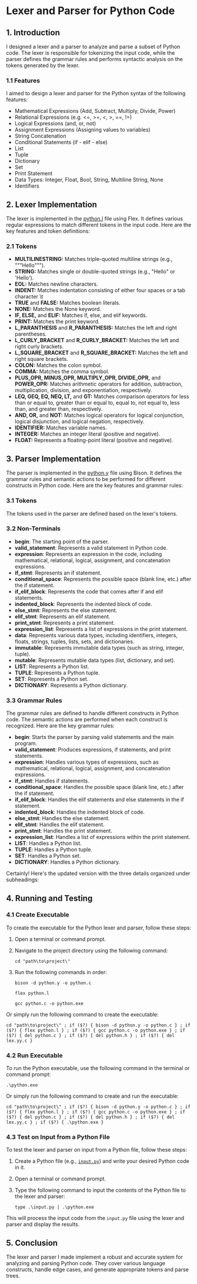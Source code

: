 # Lexer and Parser for Python Code
## 1. Introduction
I designed a lexer and a parser to analyze and parse a subset of Python code. The lexer is responsible for tokenizing the input code, while the parser defines the grammar rules and performs syntactic analysis on the tokens generated by the lexer. 
### 1.1 Features
I aimed to design a lexer and parser for the Python syntax of the following features:
- Mathematical Expressions (Add, Subtract, Multiply, Divide, Power)
- Relational Expressions (e.g. <=, >=, <, >, ==, !=)
- Logical Expressions (and, or, not)
- Assignment Expressions (Assigning values to variables)
- String Concatenation
- Conditional Statements (if - elif - else)
- List
- Tuple
- Dictionary
- Set
- Print Statement
- Data Types: Integer, Float, Bool, String, Multiline String, None
- Identifiers

## 2. Lexer Implementation
The lexer is implemented in the [python.l](Code/python.l) file using Flex. It defines various regular expressions to match different tokens in the input code. Here are the key features and token definitions:
### 2.1 Tokens
- **MULTILINESTRING:** Matches triple-quoted multiline strings (e.g., """Hello""").
- **STRING:** Matches single or double-quoted strings (e.g., "Hello" or 'Hello').
- **EOL:** Matches newline characters.
- **INDENT:** Matches indentation consisting of either four spaces or a tab character \t
- **TRUE** and **FALSE:** Matches boolean literals.
- **NONE:** Matches the None keyword.
- **IF, ELSE,** and **ELIF:** Matches if, else, and elif keywords.
- **PRINT:** Matches the print keyword.
- **L_PARANTHESIS** and **R_PARANTHESIS:** Matches the left and right parentheses.
- **L_CURLY_BRACKET** and **R_CURLY_BRACKET:** Matches the left and right curly brackets.
- **L_SQUARE_BRACKET** and **R_SQUARE_BRACKET:** Matches the left and right square brackets.
- **COLON:** Matches the colon symbol.
- **COMMA:** Matches the comma symbol.
- **PLUS_OPR, MINUS_OPR, MULTIPLY_OPR, DIVIDE_OPR,** and **POWER_OPR:** Matches arithmetic operators for addition, subtraction, multiplication, division, and exponentiation, respectively.
- **LEQ, GEQ, EQ, NEQ, LT,** and **GT:** Matches comparison operators for less than or equal to, greater than or equal to, equal to, not equal to, less than, and greater than, respectively.
- **AND, OR,** and **NOT:** Matches logical operators for logical conjunction, logical disjunction, and logical negation, respectively.
- **IDENTIFIER:** Matches variable names.
- **INTEGER:** Matches an integer literal (positive and negative).
- **FLOAT:** Represents a floating-point literal (positive and negative).

## 3. Parser Implementation
The parser is implemented in the [python.y](Code/python.y) file using Bison. It defines the grammar rules and semantic actions to be performed for different constructs in Python code. Here are the key features and grammar rules:
### 3.1 Tokens
The tokens used in the parser are defined based on the lexer's tokens.
### 3.2 Non-Terminals
- **begin**: The starting point of the parser.
- **valid_statement**: Represents a valid statement in Python code.
- **expression**: Represents an expression in the code, including mathematical, relational, logical, assignment, and concatenation expressions.
- **if_stmt**: Represents an if statement.
- **conditional_space**: Represents the possible space (blank line, etc.) after the if statement.
- **if_elif_block**: Represents the code that comes after if and elif statements.
- **indented_block**: Represents the indented block of code.
- **else_stmt**: Represents the else statement.
- **elif_stmt**: Represents an elif statement.
- **print_stmt**: Represents a print statement.
- **expression_list**: Represents a list of expressions in the print statement.
- **data**: Represents various data types, including identifiers, integers, floats, strings, tuples, lists, sets, and dictionaries.
- **immutable**: Represents immutable data types (such as string, integer, tuple).
- **mutable**: Represents mutable data types (list, dictionary, and set).
- **LIST**: Represents a Python list.
- **TUPLE**: Represents a Python tuple.
- **SET**: Represents a Python set.
- **DICTIONARY**: Represents a Python dictionary.

### 3.3 Grammar Rules
The grammar rules are defined to handle different constructs in Python code. The semantic actions are performed when each construct is recognized. Here are the key grammar rules:
- **begin**: Starts the parser by parsing valid statements and the main program.
- **valid_statement**: Produces expressions, if statements, and print statements.
- **expression**: Handles various types of expressions, such as mathematical, relational, logical, assignment, and concatenation expressions.
- **if_stmt**: Handles if statements.
- **conditional_space**: Handles the possible space (blank line, etc.) after the if statement.
- **if_elif_block**: Handles the elif statements and else statements in the if statement.
- **indented_block**: Handles the indented block of code.
- **else_stmt**: Handles the else statement.
- **elif_stmt**: Handles the elif statement.
- **print_stmt**: Handles the print statement.
- **expression_list**: Handles a list of expressions within the print statement.
- **LIST**: Handles a Python list.
- **TUPLE**: Handles a Python tuple.
- **SET**: Handles a Python set.
- **DICTIONARY**: Handles a Python dictionary.

Certainly! Here's the updated version with the three details organized under subheadings:

## 4. Running and Testing

### 4.1 Create Executable

To create the executable for the Python lexer and parser, follow these steps:

1. Open a terminal or command prompt.
2. Navigate to the project directory using the following command:
   
   ```
   cd "path\to\project\"
   ```
4. Run the following commands in order:

   ```
   bison -d python.y -o python.c
   ```
   ```
   flex python.l
   ```
   ```
   gcc python.c -o python.exe
   ```
Or simply run the following command to create the executable:
```
cd "path\to\project\" ; if ($?) { bison -d python.y -o python.c } ; if ($?) { flex python.l } ; if ($?) { gcc python.c -o python.exe } ; if ($?) { del python.c } ; if ($?) { del python.h } ; if ($?) { del lex.yy.c }
```
  
### 4.2 Run Executable

To run the Python executable, use the following command in the terminal or command prompt:
```
.\python.exe
```
Or simply run the following command to create and run the executable:
```
cd "path\to\project\" ; if ($?) { bison -d python.y -o python.c } ; if ($?) { flex python.l } ; if ($?) { gcc python.c -o python.exe } ; if ($?) { del python.c } ; if ($?) { del python.h } ; if ($?) { del lex.yy.c } ; if ($?) { .\python.exe }
```
  
### 4.3 Test on Input from a Python File

To test the lexer and parser on input from a Python file, follow these steps:

1. Create a Python file (e.g., [`input.py`](Code/input.py)) and write your desired Python code in it.
2. Open a terminal or command prompt.
3. Type the following command to input the contents of the Python file to the lexer and parser:

   ```
   type .\input.py | .\python.exe
   ```

This will process the input code from the `input.py` file using the lexer and parser and display the results.

## 5. Conclusion
The lexer and parser I made implement a robust and accurate system for analyzing and parsing Python code. They cover various language constructs, handle edge cases, and generate appropriate tokens and parse trees.
